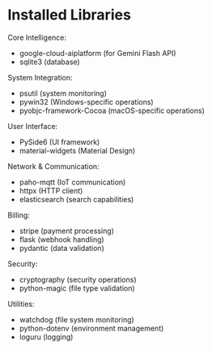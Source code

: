 # Installed Libraries

Core Intelligence:
- google-cloud-aiplatform (for Gemini Flash API)
- sqlite3 (database)

System Integration:
- psutil (system monitoring)
- pywin32 (Windows-specific operations)
- pyobjc-framework-Cocoa (macOS-specific operations)

User Interface:
- PySide6 (UI framework)
- material-widgets (Material Design)

Network & Communication:
- paho-mqtt (IoT communication)
- httpx (HTTP client)
- elasticsearch (search capabilities)

Billing:
- stripe (payment processing)
- flask (webhook handling)
- pydantic (data validation)

Security:
- cryptography (security operations)
- python-magic (file type validation)

Utilities:
- watchdog (file system monitoring)
- python-dotenv (environment management)
- loguru (logging)
